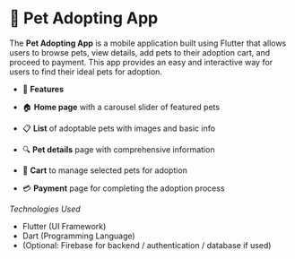 # 🐾 Pet Adopting App
The **Pet Adopting App** is a mobile application built using Flutter that allows users to browse pets, view details, add pets to their adoption cart, and proceed to payment. This app provides an easy and interactive way for users to find their ideal pets for adoption.

- 🚀 **Features**
- 🏠 **Home page** with a carousel slider of featured pets

- 📋 **List** of adoptable pets with images and basic info

- 🔍 **Pet details** page with comprehensive information

- 🛒 **Cart** to manage selected pets for adoption

- 💳 **Payment** page for completing the adoption process

*Technologies Used*
- Flutter (UI Framework)
- Dart (Programming Language)
- (Optional: Firebase for backend / authentication / database if used)